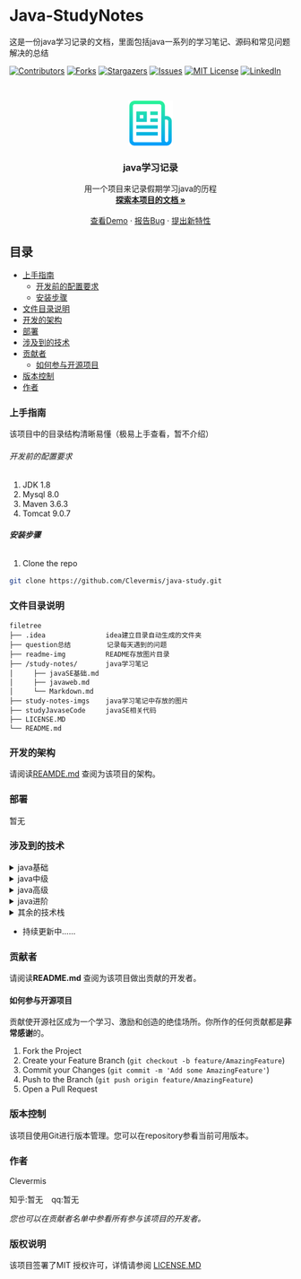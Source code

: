 

# Java-StudyNotes

这是一份java学习记录的文档，里面包括java一系列的学习笔记、源码和常见问题解决的总结

<!-- PROJECT SHIELDS -->

[![Contributors][contributors-shield]][contributors-url]
[![Forks][forks-shield]][forks-url]
[![Stargazers][stars-shield]][stars-url]
[![Issues][issues-shield]][issues-url]
[![MIT License][license-shield]][license-url]
[![LinkedIn][linkedin-shield]][linkedin-url]

<!-- PROJECT LOGO -->
<br />

<p align="center">
  <a href="https://github.com/shaojintian/Best_README_template/">
    <img src="readme-img/logo.png" alt="Logo" width="80" height="80">
  </a>

<h3 align="center">java学习记录</h3>
  <p align="center">
    用一个项目来记录假期学习java的历程
    <br />
    <a href="https://github.com/Clevermis/java-study/blob/main/README.md"><strong>探索本项目的文档 »</strong></a>
    <br />
    <br />
    <a href="https://github.com/Clevermis/java-study">查看Demo</a>
    ·
    <a href="https://github.com/Clevermis/java-study/issues">报告Bug</a>
    ·
    <a href="https://github.com/Clevermis/java-study/issues">提出新特性</a>
  </p>






## 目录

- [上手指南](#上手指南)
    - [开发前的配置要求](#开发前的配置要求)
    - [安装步骤](#安装步骤)
- [文件目录说明](#文件目录说明)
- [开发的架构](#开发的架构)
- [部署](#部署)
- [涉及到的技术](#涉及到的技术)
- [贡献者](#贡献者)
    - [如何参与开源项目](#如何参与开源项目)
- [版本控制](#版本控制)
- [作者](#作者)


### 上手指南

该项目中的目录结构清晰易懂（极易上手查看，暂不介绍）



###### 开发前的配置要求

1. JDK 1.8
2. Mysql 8.0
3. Maven 3.6.3
4. Tomcat 9.0.7

###### **安装步骤**


1. Clone the repo

```sh
git clone https://github.com/Clevermis/java-study.git
```

### 文件目录说明


```
filetree 
├── .idea               idea建立目录自动生成的文件夹
├── question总结         记录每天遇到的问题
├── readme-img          README存放图片目录
├── /study-notes/       java学习笔记
│     ├── javaSE基础.md  
│     ├── javaweb.md      
│     └── Markdown.md
├── study-notes-imgs    java学习笔记中存放的图片
├── studyJavaseCode     javaSE相关代码
├── LICENSE.MD
└── README.md

```





### 开发的架构

请阅读[REAMDE.md](https://github.com/Clevermis/java-study/blob/main/README.md) 查阅为该项目的架构。

### 部署

暂无

### 涉及到的技术
<details>
<summary>java基础</summary>

- [ ] java基础
- [ ] Html、css、js
- [ ] Mysql
- [ ] JDBC 、数据库连接池
- [ ] XML、XML解析、JSON、JSON解析、Ajax请求
- [ ] Tomcat 、 Maven
- [ ]  Servlet
- [ ]  Filter与Listener
- [ ]  java反射机制
- [ ]  JSP
- [ ]  EL表达式与JSTL
- [ ]  会话控制Cookie和Session
</details>

<details>
<summary>java中级</summary>

- [ ] Spring
- [ ] Springmvc
- [ ] Mybatis
- [ ] MybatisPlus
- [ ] Vue
- [ ] Springboot
- [ ] Spring Security或Shiro
- [ ] Log与Git
</details>

<details>
<summary>java高级</summary>

- [ ] 设计模式
- [ ] Redis
- [ ] Mysql进阶
- [ ] JUC并发编程
- [ ] JVM虚拟机
- [ ] Mongodb
- [ ] PostgreSQL
- [ ] 消息队列RabbitMQ
- [ ] 远程调用技术WebService
- [ ] Nginx
</details>

<details>
<summary>java进阶</summary>

- [ ] Spring Cloud
- [ ] 接口管理
- [ ] Dubbo
- [ ] 分布式注册中心Zookeeper
- [ ] 全文检索引擎Elasticsearch
- [ ] 分布式订阅消息Kafka
- [ ] Docker（应用容器）
- [ ] CI/CD
- [ ] 大数据存储Hadoop
- [ ] Netty（网络编程框架）
</details>


<details>
<summary>其余的技术栈</summary>

- [ ] 数据结构
- [ ] 计算机网络
- [ ] 操作系统
- [ ] 计算机组成原理
- [ ] 支付宝与微信支付对接（在线支付开发）
- [ ] Sharding-JDBC
- [ ] POI读取excel
- [ ] Mycat(数据库中间件)
- [ ] springData
- [ ] Maven进阶
</details>

- 持续更新中......
### 贡献者

请阅读**README.md** 查阅为该项目做出贡献的开发者。

#### 如何参与开源项目

贡献使开源社区成为一个学习、激励和创造的绝佳场所。你所作的任何贡献都是**非常感谢**的。


1. Fork the Project
2. Create your Feature Branch (`git checkout -b feature/AmazingFeature`)
3. Commit your Changes (`git commit -m 'Add some AmazingFeature'`)
4. Push to the Branch (`git push origin feature/AmazingFeature`)
5. Open a Pull Request



### 版本控制

该项目使用Git进行版本管理。您可以在repository参看当前可用版本。

### 作者

Clevermis

知乎:暂无  &ensp; qq:暂无

*您也可以在贡献者名单中参看所有参与该项目的开发者。*

### 版权说明

该项目签署了MIT 授权许可，详情请参阅 [LICENSE.MD](https://github.com/Clevermis/java-study/blob/main/LICENSE.MD)


<!-- links -->
[your-project-path]:Clevermis/java-study
[contributors-shield]: https://img.shields.io/github/contributors/shaojintian/Best_README_template.svg?style=flat-square
[contributors-url]:https://github.com/Clevermis/java-study/graphs/contributors
[forks-shield]: https://img.shields.io/github/forks/shaojintian/Best_README_template.svg?style=flat-square
[forks-url]: https://github.com/Clevermis/java-study/network/members
[stars-shield]: https://img.shields.io/github/stars/shaojintian/Best_README_template.svg?style=flat-square
[stars-url]: https://github.com/Clevermis/java-study/stargazers
[issues-shield]: https://img.shields.io/github/issues/shaojintian/Best_README_template.svg?style=flat-square
[issues-url]: https://github.com/Clevermis/java-study/Best_README_template.svg
[license-shield]: https://img.shields.io/github/license/shaojintian/Best_README_template.svg?style=flat-square
[license-url]: https://github.com/Clevermis/java-study/blob/master/LICENSE.txt
[linkedin-shield]: https://img.shields.io/badge/-LinkedIn-black.svg?style=flat-square&logo=linkedin&colorB=555
[linkedin-url]: https://github.com/Clevermis/java-study





